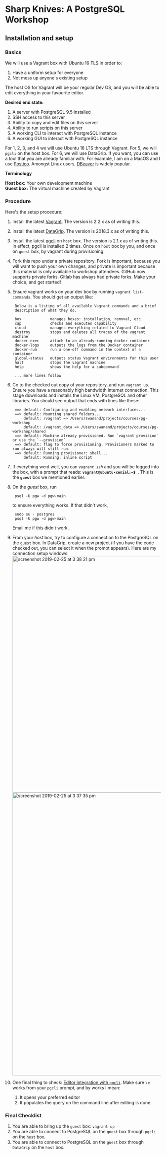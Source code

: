 # Sharp Knives: A PostgreSQL Workshop


## Installation and setup

### Basics

We will use a Vagrant box with Ubuntu 16 TLS in order to: 

1. Have a uniform setup for everyone
2. Not mess up anyone's existing setup

The host OS for Vagrant will be your regular Dev OS, and you will be able to edit everything in your favourite editor.

**Desired end state:**

1. A server with PostgreSQL 9.5 installed
2. SSH access to this server
3. Ability to copy and edit files on this server
4. Ability to run scripts on this server
5. A working CLI to interact with PostgreSQL instance
6. A working GUI to interact with PostgreSQL instance

For 1, 2, 3, and 4 we will use Ubuntu 16 LTS through Vagrant. For 5, we will `pgcli` on the host box. For 6, we will use DataGrip. If you want, you can use a tool that you are already familiar with. For example, I am on a MacOS and I use [Postico][postico]. Amongst Linux users, [DBeaver][dbeaver] is widely popular.


**Terminology**

**Host box:** Your own development machine  
**Guest box:** The virtual machine created by Vagrant  


### Procedure

Here's the setup procedure:

1. Install the latest [Vagrant][vagrant]. The version is 2.2.x as of writing this.
1. Install the latest [DataGrip][datagrip]. The version is 2018.3.x as of writing this.
1. Install the latest [pgcli][pgcli] on `host` box. The version is 2.1.x as of writing this. In effect, pgcli is installed 2 times. Once on `host` box by you, and once on `guest` box, by vagrant during provisioning.
1. Fork this repo under a private repository.  Fork is important, because you will want to push your own changes, and private is important because this material is only available to workshop attendees. GitHub now supports private forks. Gitlab has always had private forks. Make your choice, and get started!
1. Ensure vagrant works on your dev box by running `vagrant list-commands`. You should get an output like:


        Below is a listing of all available Vagrant commands and a brief
        description of what they do.
        
        box             manages boxes: installation, removal, etc.
        cap             checks and executes capability
        cloud           manages everything related to Vagrant Cloud
        destroy         stops and deletes all traces of the vagrant machine
        docker-exec     attach to an already-running docker container
        docker-logs     outputs the logs from the Docker container
        docker-run      run a one-off command in the context of a container
        global-status   outputs status Vagrant environments for this user
        halt            stops the vagrant machine
        help            shows the help for a subcommand
    
        ... more lines follow

1. Go to the checked out copy of your repository, and run `vagrant up`. Ensure you have a reasonably high bandwidth internet connection. This stage downloads and installs the Linux VM, PostgreSQL and other libraries.  You should see output that ends with lines like these:

        ==> default: Configuring and enabling network interfaces...
        ==> default: Mounting shared folders...
            default: /vagrant => /Users/swanand/projects/courses/pg-workshop
            default: /vagrant_data => /Users/swanand/projects/courses/pg-workshop/shared
        ==> default: Machine already provisioned. Run `vagrant provision` or use the `--provision`
        ==> default: flag to force provisioning. Provisioners marked to run always will still run.
        ==> default: Running provisioner: shell...
            default: Running: inline script
            

1. If everything went well, you can *`vagrant ssh`* and you will be logged into the box, with a prompt that reads: **`vagrant@ubuntu-xenial:~$ `**. This is the **`guest`** box we mentioned earlier.
1. On the _guest_ box, run 

        psql -U pgw -d pgw-main

    to ensure everything works. If that didn't work, 

        sudo su - postgres
        psql -U pgw -d pgw-main 
        
    Email me if this didn't work.
        
1. From your _host_ box, try to configure a connection to the PostgreSQL on the `guest` box. In DataGrip, create a new project (if you have the code checked out, you can select it when the prompt appears). Here are my connection setup windows:
    <img width="762" alt="screenshot 2019-02-25 at 3 38 21 pm" src="https://user-images.githubusercontent.com/90904/53334254-3c00d380-391e-11e9-8954-a23392e84e9e.png">
    <img width="912" alt="screenshot 2019-02-25 at 3 37 35 pm" src="https://user-images.githubusercontent.com/90904/53334256-3c00d380-391e-11e9-800b-0cbefe1fe377.png">
1. One final thing to check: [Editor integration with `pgcli`][pgcli-editor]. Make sure `\e` works from your `pgcli` prompt, and by works I mean:
    1. It opens your preferred editor
    2. It populates the query on the command line after editing is done:


### Final Checklist

1. You are able to bring up the `guest` box: `vagrant up`
2. You are able to connect to PostgreSQL on the `guest` box through `pgcli` on the `host` box.
3. You are able to connect to PostgreSQL on the `guest` box through `DataGrip` on the `host` box.



[postico]: https://eggerapps.at/postico/
[dbeaver]: https://dbeaver.io/
[vagrant]: https://www.vagrantup.com/
[datagrip]: https://www.jetbrains.com/datagrip/
[pgcli]: https://www.pgcli.com/
[pgcli-editor]: https://www.pgcli.com/editor

